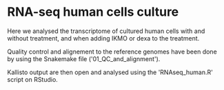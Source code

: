 # RNA-seq human cells culture

Here we analysed the transcriptome of cultured human cells with and without treatment, and when adding IKMO or dexa to the treatment. 

Quality control and alignement to the reference genomes have been done by using the Snakemake file ('01_QC_and_alignment'). 

Kallisto output are then open and analysed using the 'RNAseq_human.R' script on RStudio. 

